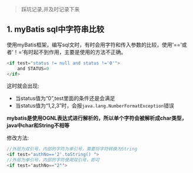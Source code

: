 > 踩坑记录,并及时记录下来

## 1. myBatis sql中字符串比较

使用myBatis框架，编写sql文时，有时会用字符和传入参数的比较，使用‘==’或者‘！=’有时起不到作用，主要是使用的方法不正确。

```java
<if test="status != null and status !='0'">
	and STATUS=0
</if>
```

这时就会出现:

- 当status值为“0”,test里面的条件还是会满足
- 当status值为“1,2,3”时，会报`java.lang.NumberFormatException`错误

**mybatis是使用OGNL表达式进行解析的，所以单个字符会被解析成char类型，java中char和String不相等**

修改方法:

```java
//外层为双引号，内部的字符为单引号，需要将字符转换为String
<if test="authNo=='2'.toString() ">
//外层为单引号，内部的字符使用双引号，即可
<if test='authNo=="2"'>
```

